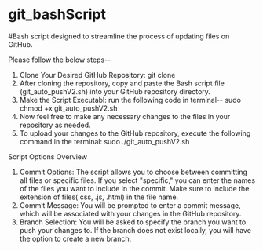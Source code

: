 # git_bashScript
#Bash script designed to streamline the process of updating files on GitHub.

Please follow the below steps--
1. Clone Your Desired GitHub Repository: git clone <repository-url>
2. After cloning the repository, copy and paste the Bash script file (git_auto_pushV2.sh) into your GitHub repository directory.
3. Make the Script Executabl: run the following code in terminal-- sudo chmod +x git_auto_pushV2.sh
4. Now feel free to make any necessary changes to the files in your repository as needed.
5. To upload your changes to the GitHub repository, execute the following command in the terminal: sudo ./git_auto_pushV2.sh

Script Options Overview
1. Commit Options: The script allows you to choose between committing all files or specific files. If you select "specific," you can enter the names of the  files you want to include in the commit. Make sure to include the extension of files(.css, .js, .html) in the file name.
2. Commit Message: You will be prompted to enter a commit message, which will be associated with your changes in the GitHub repository.
3. Branch Selection: You will be asked to specify the branch you want to push your changes to. If the branch does not exist locally, you will have the option to create a new branch.
